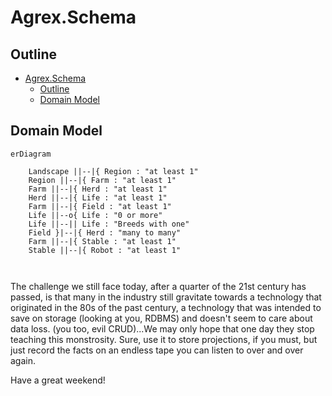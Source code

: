 # Agrex.Schema

## Outline

- [Agrex.Schema](#agrexschema)
  - [Outline](#outline)
  - [Domain Model](#domain-model)

## Domain Model

```mermaid
erDiagram 

    Landscape ||--|{ Region : "at least 1"
    Region ||--|{ Farm : "at least 1"
    Farm ||--|{ Herd : "at least 1"
    Herd ||--|{ Life : "at least 1"
    Farm ||--|{ Field : "at least 1"
    Life ||--o{ Life : "0 or more"
    Life ||--|| Life : "Breeds with one"
    Field }|--|{ Herd : "many to many"
    Farm ||--|{ Stable : "at least 1"
    Stable ||--|{ Robot : "at least 1" 



```

The challenge we still face today, after a quarter of the 21st century has passed, is that many in the industry still gravitate towards a technology that originated in the 80s of the past century, a technology that was intended to save on storage (looking at you, RDBMS) and doesn't seem to care about data loss. (you too, evil CRUD)...We may only hope that one day they stop teaching this monstrosity. Sure, use it to store projections, if you must, but just record the facts on an endless tape you can listen to over and over again. 

Have a great weekend! 


